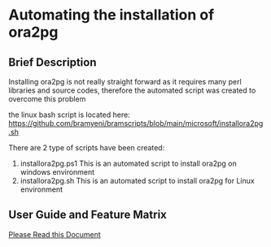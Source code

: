 # Automating the installation of ora2pg

## Brief Description
Installing ora2pg is not really straight forward as it requires many perl libraries and source codes, therefore the automated script was created to overcome this problem

the linux bash script is located here: https://github.com/bramyeni/bramscripts/blob/main/microsoft/installora2pg.sh

There are 2 type of scripts have been created:
1.	installora2pg.ps1
This is an automated script to install ora2pg on windows environment
2.	installora2pg.sh
This is an automated script to install ora2pg for Linux environment

## User Guide and Feature Matrix

[Please Read this Document](https://github.com/bramyeni/installora2pg/blob/main/Installing%20ora2pg%20tool%20for%20Oracle%20to%20PostgreSQL%20migration.docx)

